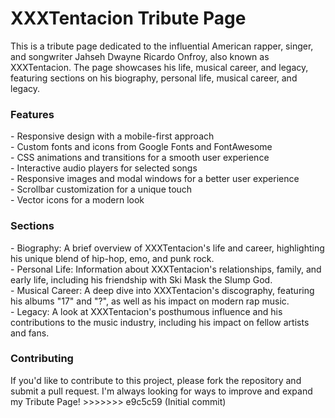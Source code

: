 # XXXTentacion Tribute Page
This is a tribute page dedicated to the influential American rapper, singer, and songwriter Jahseh Dwayne Ricardo Onfroy, also known as XXXTentacion. The page showcases his life, musical career, and legacy, featuring sections on his biography, personal life, musical career, and legacy.

<h3>Features</h3>
- Responsive design with a mobile-first approach<br>
- Custom fonts and icons from Google Fonts and FontAwesome<br>
- CSS animations and transitions for a smooth user experience<br>
- Interactive audio players for selected songs<br>
- Responsive images and modal windows for a better user experience<br>
- Scrollbar customization for a unique touch<br>
- Vector icons for a modern look<br>
<h3>Sections</h3>
- Biography: A brief overview of XXXTentacion's life and career, highlighting his unique blend of hip-hop, emo, and punk rock.<br>
- Personal Life: Information about XXXTentacion's relationships, family, and early life, including his friendship with Ski Mask the Slump God.<br>
- Musical Career: A deep dive into XXXTentacion's discography, featuring his albums "17" and "?", as well as his impact on modern rap music.<br>
- Legacy: A look at XXXTentacion's posthumous influence and his contributions to the music industry, including his impact on fellow artists and fans.<br>
<h3>Contributing</h3>
If you'd like to contribute to this project, please fork the repository and submit a pull request. I'm always looking for ways to improve and expand my Tribute Page!
>>>>>>> e9c5c59 (Initial commit)
